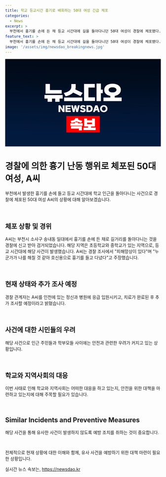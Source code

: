 ```yaml
---
title: 학교 등교시간 흉기로 배회하는 50대 여성 긴급 체포
categories:
  - News
excerpt: >
  부천에서 흉기를 손에 든 채 등교 시간대에 길을 돌아다니던 50대 여성이 경찰에 체포됐다. 현행범으로 체포된 A씨는 피해망상이 있다며 흉기를 손에 든 이유를 설명했다. 경찰은 A씨를 응급 입원시키고, 치료 후 추가 조사할 예정이다. 초등학교와 중학교가 있는 지역에서 발생한 이 사건은 학부모들과 시민들의 높은 우려를 불러일으켰다. A씨의 동기와 정황에 대한 추가적인 조사가 이어질 예정이다.
feature_text: >
  부천에서 흉기를 손에 든 채 등교 시간대에 길을 돌아다니던 50대 여성이 경찰에 체포됐다. 현행범으로 체포된 A씨는 피해망상이 있다며 흉기를 손에 든 이유를 설명했다. 경찰은 A씨를 응급 입원시키고, 치료 후 추가 조사할 예정이다. 초등학교와 중학교가 있는 지역에서 발생한 이 사건은 학부모들과 시민들의 높은 우려를 불러일으켰다. A씨의 동기와 정황에 대한 추가적인 조사가 이어질 예정이다.
image: '/assets/img/newsdao_breakingnews.jpg'
---
```


<p><img src="/assets/img/newsdao_breakingnews.jpg" alt="koreaapp 속보" /></p>

<h1>경찰에 의한 흉기 난동 행위로 체포된 50대 여성, A씨</h1>

<p>부천에서 발생한 흉기를 손에 들고 등교 시간대에 학교 인근을 돌아다니는 사건으로 경찰에 체포된 50대 여성 A씨의 상황에 대해 알아보겠습니다.</p>

<p data-ke-size="size16">&nbsp;</p>

<h2>체포 상황 및 경위</h2>

<p>A씨는 부천시 소사구 송내동 일대에서 흉기를 손에 든 채로 길거리를 돌아다니는 것을 경찰에 신고 받아 검거되었습니다. 해당 지역은 초등학교와 중학교가 있는 지역으로, 등교 시간대에 해당 사건이 발생했습니다. A씨는 경찰 조사에서 "피해망상이 있다"며 "누군가가 나를 해칠 것 같아 호신용으로 흉기를 들고 다녔다"고 주장했습니다.</p>

<p data-ke-size="size16">&nbsp;</p>

<h2>현재 상태와 추가 조사 예정</h2>

<p>경찰 관계자는 A씨를 인천에 있는 정신과 병원에 응급 입원시키고, 치료가 완료된 후 추가 조사할 예정이라고 밝혔습니다.</p>

<p data-ke-size="size16">&nbsp;</p>

<h2>사건에 대한 시민들의 우려</h2>

<p>해당 사건으로 인근 주민들과 학부모들 사이에는 안전과 관련한 우려가 커지고 있는 상황입니다.</p>

<p data-ke-size="size16">&nbsp;</p>

<h2>학교와 지역사회의 대응</h2>

<p>이번 사태로 인해 학교와 지역사회는 어떠한 대응을 하고 있는지, 안전을 위한 대책을 마련하고 있는지에 대해 주목할 필요가 있습니다.</p>

<p data-ke-size="size16">&nbsp;</p>

<h2>Similar Incidents and Preventive Measures</h2>

<p>해당 사건을 통해 유사한 사건이 발생하지 않도록 예방 조치를 취하는 것이 중요합니다.</p>

<p data-ke-size="size16">&nbsp;</p>

<p>전체적으로 현재 상황에 대한 이해와 함께, 유사 사건을 예방하기 위한 대책 마련이 필요한 상황입니다.</p>
실시간 뉴스 속보는, <a href="https://newsdao.kr" rel="dofollow">https://newsdao.kr</a>


